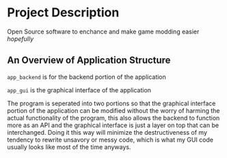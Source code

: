 # Project Description

Open Source software to enchance and make game modding easier *hopefully*


## An Overview of Application Structure

`app_backend` is for the backend portion of the application

`app_gui` is the graphical interface of the application


The program is seperated into two portions so that the graphical interface portion of the application can be modified without the worry of harming the actual functionality of the program, this also allows the backend to function more as an API and the graphical interface is just a layer on top that can be interchanged. Doing it this way will minimize the destructiveness of my tendency to rewrite unsavory or messy code, which is what my GUI code usually looks like most of the time anyways.